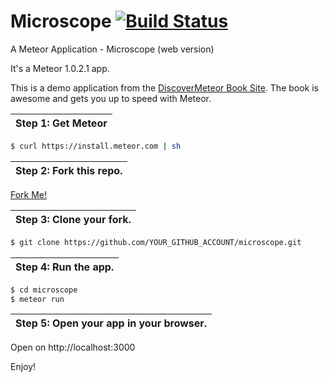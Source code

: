 Microscope [![Build Status](https://secure.travis-ci.org/gzentkovich/flashcards.png?branch=master)](https://travis-ci.org/gzentkovich/flashcards)
==========

A Meteor Application - Microscope (web version)

It's a Meteor 1.0.2.1 app.

This is a demo application from the [DiscoverMeteor Book
Site](http://discovermeteor.com). The book is awesome and gets you up to speed
with Meteor.

|Step 1: Get Meteor|
|------------------|
````bash
$ curl https://install.meteor.com | sh
````
|Step 2: Fork this repo.|
|-----------------------|
[Fork Me!](https://github.com/gzentkovich/microscope/fork)

|Step 3: Clone your fork.|
|------------------------|
````bash
$ git clone https://github.com/YOUR_GITHUB_ACCOUNT/microscope.git
````

|Step 4: Run the app.|
|--------------------|
````bash
$ cd microscope
$ meteor run
````

|Step 5: Open your app in your browser.|
|--------------------------------------|
Open on http://localhost:3000

Enjoy!
